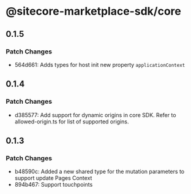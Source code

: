 # @sitecore-marketplace-sdk/core

## 0.1.5

### Patch Changes

- 564d661: Adds types for host init new property `applicationContext`

## 0.1.4

### Patch Changes

- d385577: Add support for dynamic origins in core SDK. Refer to allowed-origin.ts for list of supported origins.

## 0.1.3

### Patch Changes

- b48590c: Added a new shared type for the mutation parameters to support update Pages Context
- 894b467: Support touchpoints
